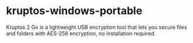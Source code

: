 # kruptos-windows-portable
Kruptos 2 Go is a lightweight USB encryption tool that lets you secure files and folders with AES-256 encryption, no installation required.
